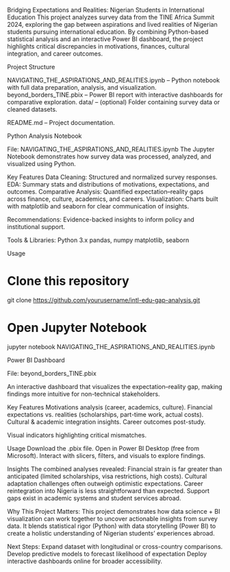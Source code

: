 Bridging Expectations and Realities: Nigerian Students in International Education
This project analyzes survey data from the TINE Africa Summit 2024, exploring the gap between aspirations and lived realities of Nigerian students pursuing international education. By combining Python-based statistical analysis and an interactive Power BI dashboard, the project highlights critical discrepancies in motivations, finances, cultural integration, and career outcomes.

Project Structure

NAVIGATING_THE_ASPIRATIONS_AND_REALITIES.ipynb – Python notebook with full data preparation, analysis, and visualization.
beyond_borders_TINE.pbix – Power BI report with interactive dashboards for comparative exploration.
data/ – (optional) Folder containing survey data or cleaned datasets.

README.md – Project documentation.

Python Analysis Notebook

File: NAVIGATING_THE_ASPIRATIONS_AND_REALITIES.ipynb
The Jupyter Notebook demonstrates how survey data was processed, analyzed, and visualized using Python.

Key Features
Data Cleaning: Structured and normalized survey responses.
EDA: Summary stats and distributions of motivations, expectations, and outcomes.
Comparative Analysis: Quantified expectation–reality gaps across finance, culture, academics, and careers.
Visualization: Charts built with matplotlib and seaborn for clear communication of insights.

Recommendations: Evidence-backed insights to inform policy and institutional support.

Tools & Libraries:
Python 3.x
pandas, numpy
matplotlib, seaborn

Usage
# Clone this repository
git clone https://github.com/yourusername/intl-edu-gap-analysis.git

# Open Jupyter Notebook
jupyter notebook NAVIGATING_THE_ASPIRATIONS_AND_REALITIES.ipynb

Power BI Dashboard

File: beyond_borders_TINE.pbix

An interactive dashboard that visualizes the expectation–reality gap, making findings more intuitive for non-technical stakeholders.

Key Features
Motivations analysis (career, academics, culture).
Financial expectations vs. realities (scholarships, part-time work, actual costs).
Cultural & academic integration insights.
Career outcomes post-study.

Visual indicators highlighting critical mismatches.

Usage
Download the .pbix file.
Open in Power BI Desktop (free from Microsoft).
Interact with slicers, filters, and visuals to explore findings.

Insights
The combined analyses revealed:
Financial strain is far greater than anticipated (limited scholarships, visa restrictions, high costs).
Cultural adaptation challenges often outweigh optimistic expectations.
Career reintegration into Nigeria is less straightforward than expected.
Support gaps exist in academic systems and student services abroad.

Why This Project Matters:
This project demonstrates how data science + BI visualization can work together to uncover actionable insights from survey data. It blends statistical rigor (Python) with data storytelling (Power BI) to create a holistic understanding of Nigerian students’ experiences abroad.

Next Steps:
Expand dataset with longitudinal or cross-country comparisons.
Develop predictive models to forecast likelihood of expectation
Deploy interactive dashboards online for broader accessibility.
